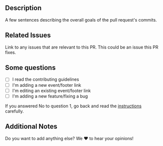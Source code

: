 ## Description
A few sentences describing the overall goals of the pull request's commits.

## Related Issues
Link to any issues that are relevant to this PR. This could be an issue this PR fixes.

## Some questions
- [ ] I read the contributing guidelines
- [ ] I'm adding a new event/footer link
- [ ] I'm editing an existing event/footer link
- [ ] I'm adding a new feature/fixing a bug

If you answered No to question 1, go back and read the [instructions](.github/CONTRIBUTING.md) carefully.

## Additional Notes
Do you want to add anything else? We :heart: to hear your opinions!